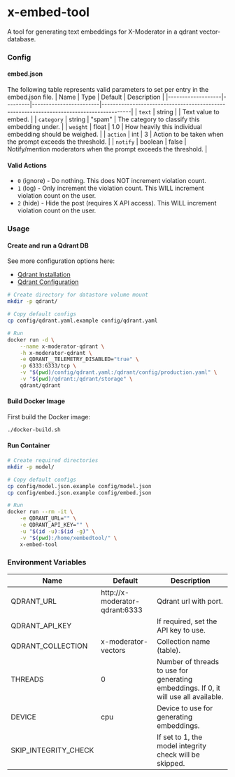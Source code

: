 # x-embed-tool

A tool for generating text embeddings for X-Moderator in a qdrant vector-database.

### Config

#### embed.json

The following table represents valid parameters to set per entry in the embed.json file.
| Name              | Type    | Default                | Description                                                                            |
|-------------------|---------|------------------------|----------------------------------------------------------------------------------------|
| `text`            | string  |                        | Text value to embed.                                                                   |
| `category`        | string  | "spam"                 | The category to classify this embedding under.                                         |
| `weight`          | float   | 1.0                    | How heavily this individual embedding should be weighed.                               |
| `action`          | int     | 3                      | Action to be taken when the prompt exceeds the threshold.                              |
| `notify`          | boolean | false                  | Notify/mention moderators when the prompt exceeds the threshold.                       |

#### Valid Actions

- `0` (ignore) - Do nothing. This does NOT increment violation count.
- `1` (log) - Only increment the violation count. This WILL increment violation count on the user.
- `2` (hide) - Hide the post (requires X API access). This WILL increment violation count on the user.


### Usage

#### Create and run a Qdrant DB

See more configuration options here:
- [Qdrant Installation](https://qdrant.tech/documentation/guides/installation/)
- [Qdrant Configuration](https://qdrant.tech/documentation/guides/configuration/)

```sh
# Create directory for datastore volume mount
mkdir -p qdrant/

# Copy default configs
cp config/qdrant.yaml.example config/qdrant.yaml

# Run
docker run -d \
	--name x-moderator-qdrant \
	-h x-moderator-qdrant \
	-e QDRANT__TELEMETRY_DISABLED="true" \
	-p 6333:6333/tcp \
	-v "$(pwd)/config/qdrant.yaml:/qdrant/config/production.yaml" \
	-v "$(pwd)/qdrant:/qdrant/storage" \
	qdrant/qdrant
```


#### Build Docker Image

First build the Docker image:
```sh
./docker-build.sh
```


#### Run Container

```sh
# Create required directories
mkdir -p model/

# Copy default configs
cp config/model.json.example config/model.json
cp config/embed.json.example config/embed.json

# Run
docker run --rm -it \
	-e QDRANT_URL="" \
	-e QDRANT_API_KEY="" \
	-u "$(id -u):$(id -g)" \
	-v "$(pwd):/home/xembedtool/" \
	x-embed-tool
```

### Environment Variables

| Name                       | Default                         | Description                                                                            |
|----------------------------|---------------------------------|----------------------------------------------------------------------------------------|
| QDRANT_URL                 | http://x-moderator-qdrant:6333  | Qdrant url with port.                                                                  |
| QDRANT_API_KEY             |                                 | If required, set the API key to use.                                                   |
| QDRANT_COLLECTION          | x-moderator-vectors             | Collection name (table).                                                               |
| THREADS                    | 0                               | Number of threads to use for generating embeddings. If 0, it will use all available.   |
| DEVICE                     | cpu                             | Device to use for generating embeddings.                                               |
| SKIP_INTEGRITY_CHECK       |                                 | If set to 1, the model integrity check will be skipped.                                |
